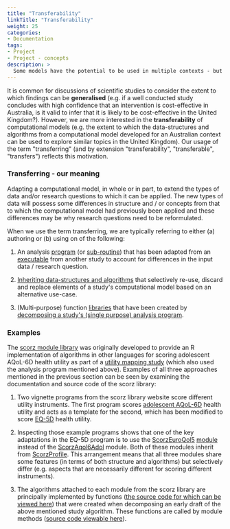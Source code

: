 ```yaml
---
title: "Transferability"
linkTitle: "Transferability"
weight: 25
categories: 
- Documentation
tags:
- Project
- Project - concepts
description: >
  Some models have the potential to be used in multiple contexts - but will often need adaptation for this to be appropriate.
---
```


It is common for discussions of scientific studies to consider the extent to which findings can be **generalised** (e.g. if a well conducted study concludes with high confidence that an intervention is cost-effective in Australia, is it valid to infer that it is likely to be cost-effective in the United Kingdom?). However, we are more interested in the **transferability** of computational models (e.g. the extent to which the data-structures and algorithms from a computational model developed for an Australian context can be used to explore similar topics in the United Kingdom). Our usage of the term "transferring" (and by extension "transferability", "transferable", "transfers") reflects this motivation.

### Transferring - our meaning 
Adapting a computational model, in whole or in part, to extend the types of data and/or research questions to which it can be applied. The new types of data will possess some differences in structure and / or concepts from that to which the computational model had previously been applied and these differences may be why research questions need to be reformulated.

When we use the term transferring, we are typically referring to either (a) authoring or (b) using on of the following:

1. An analysis [program](/docs/getting-started/software/executables/programs/) (or [sub-routine](/docs/getting-started/software/executables/subroutines/)) that has been adapted from an [executable](/docs/getting-started/software/executables/) from another study to account for differences in the input data / research question. 

2. [Inheriting data-structures and algorithms](/docs/framework/implementation/paradigm/object-oriented/) that selectively re-use, discard and replace elements of a study's computational model based on an alternative use-case.

3. (Multi-purpose) function [libraries](/docs/getting-started/software/libraries/) that have been created by [decomposing a study's (single purpose) analysis program](/docs/framework/implementation/paradigm/functional/).


### Examples
The [scorz module library](https://ready4-dev.github.io/scorz/index.html) was originally developed to provide an R implementation of algorithms in other languages for scoring adolescent AQoL-6D health utility as part of a [utility mapping study](https://www.medrxiv.org/content/10.1101/2021.07.07.21260129v3) (which also used the analysis program mentioned above). Examples of all three approaches mentioned in the previous section can be seen by examining the documentation and source code of the scorz library: 

1. Two vignette programs from the scorz library website score different utility instruments. The first program scores [adolescent AQoL-6D](https://ready4-dev.github.io/scorz/articles/V_01.html) health utility and acts as a template for the second, which has been modified to score [EQ-5D](https://ready4-dev.github.io/scorz/articles/V_02.html) health utility.

2. Inspecting those example programs shows that one of the key adaptations in the EQ-5D program is to use the [ScorzEuroQol5](https://ready4-dev.github.io/scorz/reference/ScorzEuroQol5-class.html) [module](/docs/getting-started/concepts/module/) instead of the [ScorzAqol6Adol](https://ready4-dev.github.io/scorz/reference/ScorzAqol6Adol-class.html) module. Both of these modules inherit from  [ScorzProfile](https://ready4-dev.github.io/scorz/reference/ScorzProfile-class.html). This arrangement means that all three modules share some features (in terms of both structure and algorithms) but selectively differ (e.g. aspects that are necessarily different for scoring different instruments).

3. The algorithms attached to each module from the scorz library are principally implemented by functions ([the source code for which can be viewed here](https://github.com/ready4-dev/scorz/tree/main/data-raw/fns)) that were created when decomposing an early draft of the above mentioned study algorithm. These functions are called by module methods ([source code viewable here](https://github.com/ready4-dev/scorz/blob/main/data-raw/s4_fns/renew.R)).